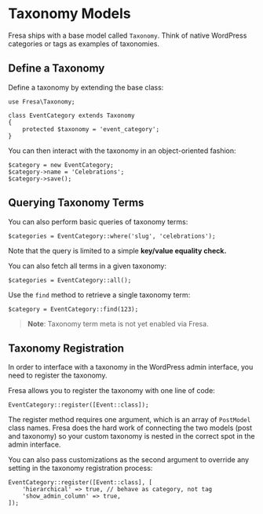 # Taxonomy Models

Fresa ships with a base model called `Taxonomy`. Think of native WordPress categories or tags as examples of taxonomies.

## Define a Taxonomy

Define a taxonomy by extending the base class:

    use Fresa\Taxonomy;

    class EventCategory extends Taxonomy
    {
        protected $taxonomy = 'event_category';
    }

You can then interact with the taxonomy in an object-oriented fashion:

    $category = new EventCategory;
    $category->name = 'Celebrations';
    $category->save();

## Querying Taxonomy Terms

You can also perform basic queries of taxonomy terms:

    $categories = EventCategory::where('slug', 'celebrations');

Note that the query is limited to a simple **key/value equality check.**

You can also fetch all terms in a given taxonomy:

    $categories = EventCategory::all();

Use the `find` method to retrieve a single taxonomy term:

    $category = EventCategory::find(123);

> **Note**: Taxonomy term meta is not yet enabled via Fresa.

## Taxonomy Registration

In order to interface with a taxonomy in the WordPress admin interface, you need to register the taxonomy.

Fresa allows you to register the taxonomy with one line of code:

    EventCategory::register([Event::class]);

The register method requires one argument, which is an array of `PostModel` class names. Fresa does the hard work of connecting the two models (post and taxonomy) so your custom taxonomy is nested in the correct spot in the admin interface.

You can also pass customizations as the second argument to override any setting in the taxonomy registration process:

    EventCategory::register([Event::class], [
        'hierarchical' => true, // behave as category, not tag
        'show_admin_column' => true,
    ]);
